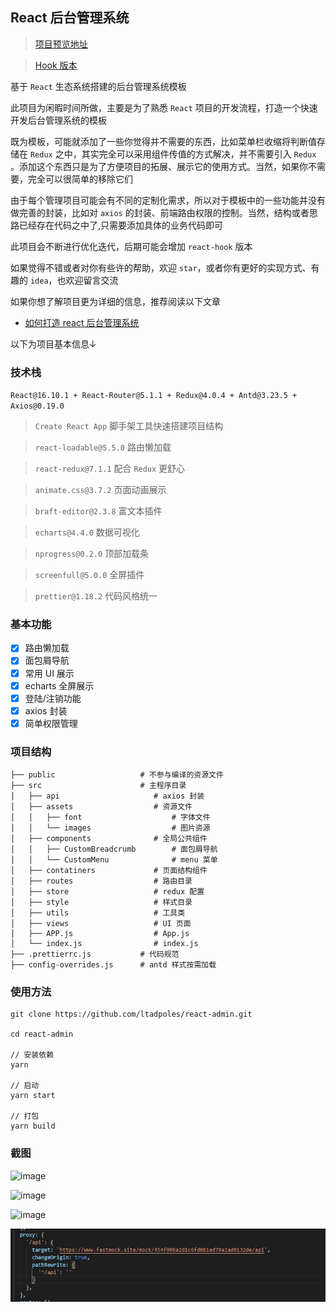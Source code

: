 ## React 后台管理系统

> [项目预览地址](https://ltadpoles.github.io)

> [Hook 版本](https://github.com/ltadpoles/react-admin/tree/hook)

基于 `React` 生态系统搭建的后台管理系统模板

此项目为闲暇时间所做，主要是为了熟悉 `React` 项目的开发流程，打造一个快速开发后台管理系统的模板

既为模板，可能就添加了一些你觉得并不需要的东西，比如菜单栏收缩将判断值存储在 `Redux` 之中，其实完全可以采用组件传值的方式解决，并不需要引入 `Redux` 。添加这个东西只是为了方便项目的拓展、展示它的使用方式。当然，如果你不需要，完全可以很简单的移除它们

由于每个管理项目可能会有不同的定制化需求，所以对于模板中的一些功能并没有做完善的封装，比如对 `axios` 的封装、前端路由权限的控制。当然，结构或者思路已经存在代码之中了,只需要添加具体的业务代码即可

此项目会不断进行优化迭代，后期可能会增加 `react-hook` 版本

如果觉得不错或者对你有些许的帮助，欢迎 `star`，或者你有更好的实现方式、有趣的 `idea`，也欢迎留言交流 

如果你想了解项目更为详细的信息，推荐阅读以下文章

- [如何打造 react 后台管理系统](https://github.com/ltadpoles/web-document/blob/master/React/%E5%BF%AB%E9%80%9F%E6%89%93%E9%80%A0react%E5%90%8E%E5%8F%B0%E7%AE%A1%E7%90%86%E7%B3%BB%E7%BB%9F.md)

以下为项目基本信息↓

### 技术栈

`React@16.10.1 + React-Router@5.1.1 + Redux@4.0.4 + Antd@3.23.5 + Axios@0.19.0`

> `Create React App`    脚手架工具快速搭建项目结构

> `react-loadable@5.5.0`    路由懒加载

> `react-redux@7.1.1`     配合 `Redux` 更舒心

> `animate.css@3.7.2`     页面动画展示

> `braft-editor@2.3.8`    富文本插件

> `echarts@4.4.0`   数据可视化

> `nprogress@0.2.0`     顶部加载条

> `screenfull@5.0.0`    全屏插件

> `prettier@1.18.2`    代码风格统一

### 基本功能

- [x] 路由懒加载
- [x] 面包屑导航
- [x] 常用 UI 展示
- [x] echarts 全屏展示
- [x] 登陆/注销功能
- [x] axios 封装
- [x] 简单权限管理

### 项目结构

```
├── public                   # 不参与编译的资源文件
├── src                      # 主程序目录
│   ├── api                     # axios 封装
│   ├── assets                  # 资源文件
│   │   ├── font                    # 字体文件
│   │   └── images                  # 图片资源
│   ├── components              # 全局公共组件
│   │   ├── CustomBreadcrumb        # 面包屑导航
│   │   └── CustomMenu              # menu 菜单
│   ├── contatiners             # 页面结构组件
│   ├── routes                  # 路由目录
│   ├── store                   # redux 配置
│   ├── style                   # 样式目录
│   ├── utils                   # 工具类
│   ├── views                   # UI 页面
│   ├── APP.js                  # App.js
│   └── index.js                # index.js
├── .prettierrc.js           # 代码规范
├── config-overrides.js      # antd 样式按需加载
```

### 使用方法

```npm
git clone https://github.com/ltadpoles/react-admin.git

cd react-admin

// 安装依赖
yarn

// 启动
yarn start

// 打包
yarn build

```

### 截图

![image](https://raw.githubusercontent.com/ltadpoles/react-admin/master/src/assets/images/index.jpg)

![image](https://raw.githubusercontent.com/ltadpoles/react-admin/master/src/assets/images/form.jpg)

![image](https://raw.githubusercontent.com/ltadpoles/react-admin/master/src/assets/images/editor.jpg)

![图片](./assets/1.png)
